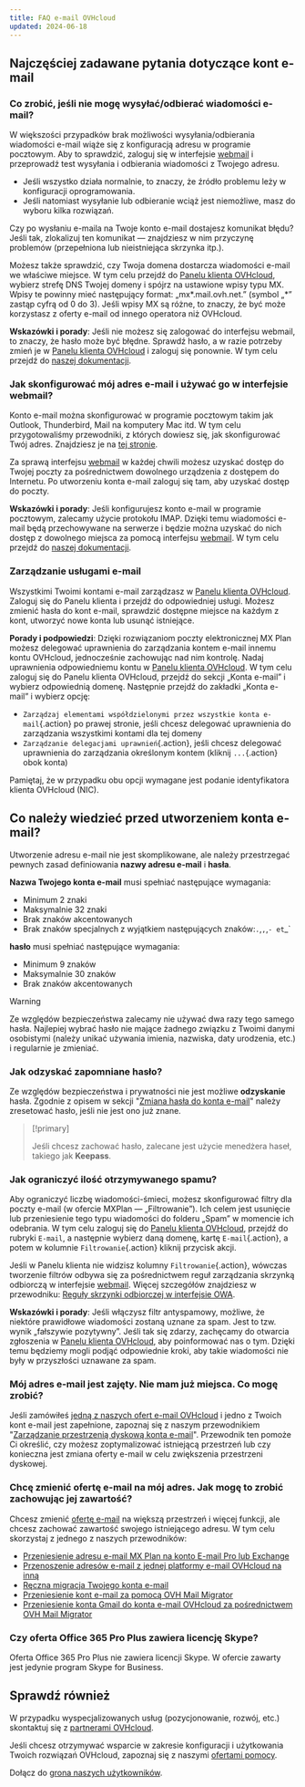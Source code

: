 ```yaml
---
title: FAQ e-mail OVHcloud
updated: 2024-06-18
---
```


## Najczęściej zadawane pytania dotyczące kont e-mail

### Co zrobić, jeśli nie mogę wysyłać/odbierać wiadomości e-mail?

W większości przypadków brak możliwości wysyłania/odbierania wiadomości e-mail wiąże się z konfiguracją adresu w programie pocztowym. Aby to sprawdzić, zaloguj się w interfejsie [webmail](/links/web/email) i przeprowadź test wysyłania i odbierania wiadomości z Twojego adresu.

- Jeśli wszystko działa normalnie, to znaczy, że źródło problemu leży w konfiguracji oprogramowania.
- Jeśli natomiast wysyłanie lub odbieranie wciąż jest niemożliwe, masz do wyboru kilka rozwiązań.

Czy po wysłaniu e-maila na Twoje konto e-mail dostajesz komunikat błędu? Jeśli tak, zlokalizuj ten komunikat — znajdziesz w nim przyczynę problemów (przepełniona lub nieistniejąca skrzynka itp.).

Możesz także sprawdzić, czy Twoja domena dostarcza wiadomości e-mail we właściwe miejsce. W tym celu przejdź do [Panelu klienta OVHcloud](/links/manager), wybierz strefę DNS Twojej domeny i spójrz na ustawione wpisy typu MX. Wpisy te powinny mieć następujący format: „mx\*.mail.ovh.net.” (symbol „\*” zastąp cyfrą od 0 do 3).
Jeśli wpisy MX są różne, to znaczy, że być może korzystasz z oferty e-mail od innego operatora niż OVHcloud.

**Wskazówki i porady**: Jeśli nie możesz się zalogować do interfejsu webmail, to znaczy, że hasło może być błędne. Sprawdź hasło, a w razie potrzeby zmień je w [Panelu klienta OVHcloud](/links/manager) i zaloguj się ponownie. W tym celu przejdź do [naszej dokumentacji](/pages/web_cloud/email_and_collaborative_solutions/troubleshooting/diagnostic_advanced).

### Jak skonfigurować mój adres e-mail i używać go w interfejsie webmail?

Konto e-mail można skonfigurować w programie pocztowym takim jak Outlook, Thunderbird, Mail na komputery Mac itd.
W tym celu przygotowaliśmy przewodniki, z których dowiesz się, jak skonfigurować Twój adres. Znajdziesz je na [tej stronie](/products/web-cloud-email-collaborative-solutions-mx-plan).

Za sprawą interfejsu [webmail](/links/web/email) w każdej chwili możesz uzyskać dostęp do Twojej poczty za pośrednictwem dowolnego urządzenia z dostępem do Internetu. Po utworzeniu konta e-mail zaloguj się tam, aby uzyskać dostęp do poczty.

**Wskazówki i porady**: Jeśli konfigurujesz konto e-mail w programie pocztowym, zalecamy użycie protokołu IMAP. Dzięki temu wiadomości e-mail będą przechowywane na serwerze i będzie można uzyskać do nich dostęp z dowolnego miejsca za pomocą interfejsu [webmail](/links/web/email). W tym celu przejdź do [naszej dokumentacji](/pages/web_cloud/email_and_collaborative_solutions/mx_plan/email_generalities).

### Zarządzanie usługami e-mail

Wszystkimi Twoimi kontami e-mail zarządzasz w [Panelu klienta OVHcloud](/links/manager). Zaloguj się do Panelu klienta i przejdź do odpowiedniej usługi. Możesz zmienić hasła do kont e-mail, sprawdzić dostępne miejsce na każdym z kont, utworzyć nowe konta lub usunąć istniejące.

**Porady i podpowiedzi**: Dzięki rozwiązaniom poczty elektronicznej MX Plan możesz delegować uprawnienia do zarządzania kontem e-mail innemu kontu OVHcloud, jednocześnie zachowując nad nim kontrolę. Nadaj uprawnienia odpowiedniemu kontu w [Panelu klienta OVHcloud](/links/manager). W tym celu zaloguj się do Panelu klienta OVHcloud, przejdź do sekcji „Konta e-mail” i wybierz odpowiednią domenę. Następnie przejdź do zakładki „Konta e-mail” i wybierz opcję:

- `Zarządzaj elementami współdzielonymi przez wszystkie konta e-mail`{.action} po prawej stronie, jeśli chcesz delegować uprawnienia do zarządzania wszystkimi kontami dla tej domeny
- `Zarządzanie delegacjami uprawnień`{.action}, jeśli chcesz delegować uprawnienia do zarządzania określonym kontem (kliknij `...`{.action} obok konta)  

Pamiętaj, że w przypadku obu opcji wymagane jest podanie identyfikatora klienta OVHcloud (NIC).

## Co należy wiedzieć przed utworzeniem konta e-mail?

Utworzenie adresu e-mail nie jest skomplikowane, ale należy przestrzegać pewnych zasad definiowania **nazwy adresu e-mail** i **hasła**.

**Nazwa Twojego konta e-mail** musi spełniać następujące wymagania:

- Minimum 2 znaki
- Maksymalnie 32 znaki
- Brak znaków akcentowanych
- Brak znaków specjalnych z wyjątkiem następujących znaków:`.`,`,`,`- et`_`

**hasło** musi spełniać następujące wymagania:

- Minimum 9 znaków
- Maksymalnie 30 znaków
- Brak znaków akcentowanych

> [!warning]
> Ze względów bezpieczeństwa zalecamy nie używać dwa razy tego samego hasła. Najlepiej wybrać hasło nie mające żadnego związku z Twoimi danymi osobistymi (należy unikać używania imienia, nazwiska, daty urodzenia, etc.) i regularnie je zmieniać.

### Jak odzyskać zapomniane hasło?

Ze względów bezpieczeństwa i prywatności nie jest możliwe **odzyskanie** hasła. Zgodnie z opisem w sekcji "[Zmiana hasła do konta e-mail](/pages/web_cloud/email_and_collaborative_solutions/mx_plan/email_change_password)" należy zresetować hasło, jeśli nie jest ono już znane.

> [!primary]
>
> Jeśli chcesz zachować hasło, zalecane jest użycie menedżera haseł, takiego jak **Keepass**.

### Jak ograniczyć ilość otrzymywanego spamu?

Aby ograniczyć liczbę wiadomości-śmieci, możesz skonfigurować filtry dla poczty e-mail (w ofercie MXPlan — „Filtrowanie”). Ich celem jest usunięcie lub przeniesienie tego typu wiadomości do folderu „Spam” w momencie ich odebrania.
W tym celu zaloguj się do [Panelu klienta OVHcloud](/links/manager), przejdź do rubryki `E-mail`, a następnie wybierz daną domenę, kartę `E-mail`{.action}, a potem w kolumnie `Filtrowanie`{.action} kliknij przycisk akcji.

Jeśli w Panelu klienta nie widzisz kolumny `Filtrowanie`{.action}, wówczas tworzenie filtrów odbywa się za pośrednictwem reguł zarządzania skrzynką odbiorczą w interfejsie [webmail](/links/web/email). Więcej szczegółów znajdziesz w przewodniku: [Reguły skrzynki odbiorczej w interfejsie OWA](/pages/web_cloud/email_and_collaborative_solutions/using_the_outlook_web_app_webmail/creating-inbox-rules-in-owa-mx-plan).

**Wskazówki i porady**: Jeśli włączysz filtr antyspamowy, możliwe, że niektóre prawidłowe wiadomości zostaną uznane za spam. Jest to tzw. wynik „fałszywie pozytywny”. Jeśli tak się zdarzy, zachęcamy do otwarcia zgłoszenia w [Panelu klienta OVHcloud](/links/manager), aby poinformować nas o tym. Dzięki temu będziemy mogli podjąć odpowiednie kroki, aby takie wiadomości nie były w przyszłości uznawane za spam.

### Mój adres e-mail jest zajęty. Nie mam już miejsca. Co mogę zrobić?

Jeśli zamówiłeś [jedną z naszych ofert e-mail OVHcloud](/links/web/emails) i jedno z Twoich kont e-mail jest zapełnione, zapoznaj się z naszym przewodnikiem "[Zarządzanie przestrzenią dyskową konta e-mail](/pages/web_cloud/email_and_collaborative_solutions/troubleshooting/email_manage_quota)". Przewodnik ten pomoże Ci określić, czy możesz zoptymalizować istniejącą przestrzeń lub czy konieczna jest zmiana oferty e-mail w celu zwiększenia przestrzeni dyskowej.

### Chcę zmienić ofertę e-mail na mój adres. Jak mogę to zrobić zachowując jej zawartość?

Chcesz zmienić [ofertę e-mail](/links/web/emails) na większą przestrzeń i więcej funkcji, ale chcesz zachować zawartość swojego istniejącego adresu. W tym celu skorzystaj z jednego z naszych przewodników:

- [Przeniesienie adresu e-mail MX Plan na konto E-mail Pro lub Exchange](/pages/web_cloud/email_and_collaborative_solutions/migrating/migration_control_panel)
- [Przenoszenie adresów e-mail z jednej platformy e-mail OVHcloud na inną](/pages/web_cloud/email_and_collaborative_solutions/migrating/migration_control_panel)
- [Ręczna migracja Twojego konta e-mail](/pages/web_cloud/email_and_collaborative_solutions/migrating/manual_email_migration)
- [Przeniesienie kont e-mail za pomocą OVH Mail Migrator](/pages/web_cloud/email_and_collaborative_solutions/migrating/migration_omm)
- [Przeniesienie konta Gmail do konta e-mail OVHcloud za pośrednictwem OVH Mail Migrator](/pages/web_cloud/email_and_collaborative_solutions/migrating/security_gmail)

### Czy oferta Office 365 Pro Plus zawiera licencję Skype?

Oferta Office 365 Pro Plus nie zawiera licencji Skype. W ofercie zawarty jest jedynie program Skype for Business.

## Sprawdź również <a name="go-further"></a>

W przypadku wyspecjalizowanych usług (pozycjonowanie, rozwój, etc.) skontaktuj się z [partnerami OVHcloud](/links/partner).

Jeśli chcesz otrzymywać wsparcie w zakresie konfiguracji i użytkowania Twoich rozwiązań OVHcloud, zapoznaj się z naszymi [ofertami pomocy](/links/support).

Dołącz do [grona naszych użytkowników](/links/community).
